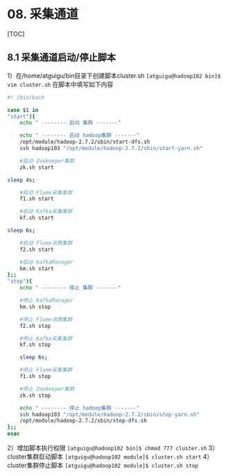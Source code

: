 # 08. 采集通道

[TOC]

## 8.1 采集通道启动/停止脚本

1）在/home/atguigu/bin目录下创建脚本cluster.sh
`[atguigu@hadoop102 bin]$ vim cluster.sh`
在脚本中填写如下内容
```bash
#! /bin/bash

case $1 in
"start"){
	echo " -------- 启动 集群 -------"

	echo " -------- 启动 hadoop集群 -------"
	/opt/module/hadoop-2.7.2/sbin/start-dfs.sh 
	ssh hadoop103 "/opt/module/hadoop-2.7.2/sbin/start-yarn.sh"

	#启动 Zookeeper集群
	zk.sh start

sleep 4s;

	#启动 Flume采集集群
	f1.sh start

	#启动 Kafka采集集群
	kf.sh start

sleep 6s;

	#启动 Flume消费集群
	f2.sh start

	#启动 KafkaManager
	km.sh start
};;
"stop"){
    echo " -------- 停止 集群 -------"

	#停止 KafkaManager
	km.sh stop

    #停止 Flume消费集群
	f2.sh stop

	#停止 Kafka采集集群
	kf.sh stop

    sleep 6s;

	#停止 Flume采集集群
	f1.sh stop

	#停止 Zookeeper集群
	zk.sh stop

	echo " -------- 停止 hadoop集群 -------"
	ssh hadoop103 "/opt/module/hadoop-2.7.2/sbin/stop-yarn.sh"
	/opt/module/hadoop-2.7.2/sbin/stop-dfs.sh 
};;
esac
```
2）增加脚本执行权限
`[atguigu@hadoop102 bin]$ chmod 777 cluster.sh`
3）cluster集群启动脚本
`[atguigu@hadoop102 module]$ cluster.sh start`
4）cluster集群停止脚本
`[atguigu@hadoop102 module]$ cluster.sh stop`
